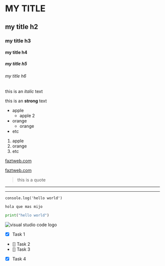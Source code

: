 <!-- HEADINGS -->

# MY TITLE
## my title h2
### my title h3
#### my title h4
##### my title h5
###### my title h6

<!-- italic -->

this is an *italic* text
<!-- strong -->

this is an **strong** text

<!-- UL -->
* apple
    * apple 2
* orange
    * orange
* etc

1. apple
2. orange
3. etc

[faztweb.com](https://faztweb.com)

[faztweb.com](https://faztweb.com "Custom title")

> this is a quote

---
___

`console.log('hello world')`

```
hola que mas mijo
```

```python
print("hello world")
```


![visual studio code logo](https://upload.wikimedia.org/wikipedia/commons/thumb/9/9a/Visual_Studio_Code_1.35_icon.svg/2048px-Visual_Studio_Code_1.35_icon.svg.png "vscode logo")

<!--GITHUB MARKDOWN-->
* [X] Task 1
* [] Task 2
* [] Task 3
* [X] Task 4











